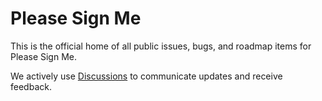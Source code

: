 # Please Sign Me

This is the official home of all public issues, bugs, and roadmap items for Please Sign Me.

We actively use [Discussions](https://github.com/Please-Sign-Me/public/discussions) to communicate updates and receive feedback.
